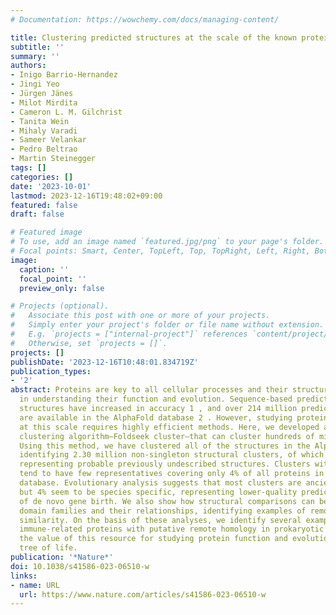 ```yaml
---
# Documentation: https://wowchemy.com/docs/managing-content/

title: Clustering predicted structures at the scale of the known protein universe
subtitle: ''
summary: ''
authors:
- Inigo Barrio-Hernandez
- Jingi Yeo
- Jürgen Jänes
- Milot Mirdita
- Cameron L. M. Gilchrist
- Tanita Wein
- Mihaly Varadi
- Sameer Velankar
- Pedro Beltrao
- Martin Steinegger
tags: []
categories: []
date: '2023-10-01'
lastmod: 2023-12-16T19:48:02+09:00
featured: false
draft: false

# Featured image
# To use, add an image named `featured.jpg/png` to your page's folder.
# Focal points: Smart, Center, TopLeft, Top, TopRight, Left, Right, BottomLeft, Bottom, BottomRight.
image:
  caption: ''
  focal_point: ''
  preview_only: false

# Projects (optional).
#   Associate this post with one or more of your projects.
#   Simply enter your project's folder or file name without extension.
#   E.g. `projects = ["internal-project"]` references `content/project/deep-learning/index.md`.
#   Otherwise, set `projects = []`.
projects: []
publishDate: '2023-12-16T10:48:01.834719Z'
publication_types:
- '2'
abstract: Proteins are key to all cellular processes and their structure is important
  in understanding their function and evolution. Sequence-based predictions of protein
  structures have increased in accuracy 1 , and over 214 million predicted structures
  are available in the AlphaFold database 2 . However, studying protein structures
  at this scale requires highly efficient methods. Here, we developed a structural-alignment-based
  clustering algorithm—Foldseek cluster—that can cluster hundreds of millions of structures.
  Using this method, we have clustered all of the structures in the AlphaFold database,
  identifying 2.30 million non-singleton structural clusters, of which 31% lack annotations
  representing probable previously undescribed structures. Clusters without annotation
  tend to have few representatives covering only 4% of all proteins in the AlphaFold
  database. Evolutionary analysis suggests that most clusters are ancient in origin
  but 4% seem to be species specific, representing lower-quality predictions or examples
  of de novo gene birth. We also show how structural comparisons can be used to predict
  domain families and their relationships, identifying examples of remote structural
  similarity. On the basis of these analyses, we identify several examples of human
  immune-related proteins with putative remote homology in prokaryotic species, illustrating
  the value of this resource for studying protein function and evolution across the
  tree of life.
publication: '*Nature*'
doi: 10.1038/s41586-023-06510-w
links:
- name: URL
  url: https://www.nature.com/articles/s41586-023-06510-w
---
```

